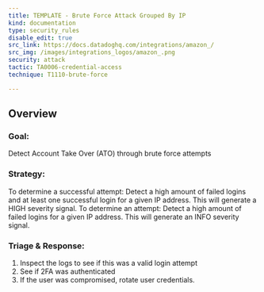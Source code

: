 ```yaml
---
title: TEMPLATE - Brute Force Attack Grouped By IP
kind: documentation
type: security_rules
disable_edit: true
src_link: https://docs.datadoghq.com/integrations/amazon_/
src_img: /images/integrations_logos/amazon_.png
security: attack
tactic: TA0006-credential-access
technique: T1110-brute-force

---
```


## Overview

### **Goal:**
Detect Account Take Over (ATO) through brute force attempts

### **Strategy:**
To determine a successful attempt: Detect a high amount of failed logins and at least one successful login for a given IP address. This will generate a HIGH severity signal.
To determine an attempt: Detect a high amount of failed logins for a given IP address. This will generate an INFO severity signal.

### **Triage & Response:**
1. Inspect the logs to see if this was a valid login attempt
2. See if 2FA was authenticated
3. If the user was compromised, rotate user credentials.